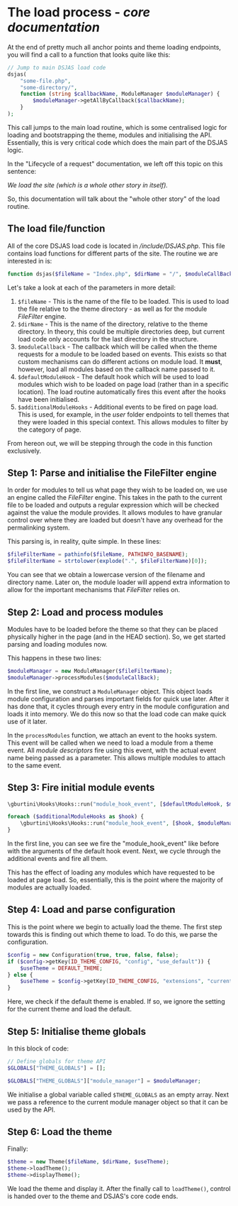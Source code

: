 # The load process - *core documentation*

At the end of pretty much all anchor points and theme loading endpoints, you will find a call to a function that looks quite like this:

```php
// Jump to main DSJAS load code
dsjas(
    "some-file.php",
    "some-directory/",
    function (string $callbackName, ModuleManager $moduleManager) {
        $moduleManager->getAllByCallback($callbackName);
    }
);
```

This call jumps to the main load routine, which is some centralised logic for loading and bootstrapping the theme, modules and initialising the API. Essentially, this is very critical code which does the main part of the DSJAS logic.

In the "Lifecycle of a request" documentation, we left off this topic on this sentence:

*We load the site (which is a whole other story in itself).*

So, this documentation will talk about the "whole other story" of the load routine.

## The load file/function

All of the core DSJAS load code is located in */include/DSJAS.php*. This file contains load functions for different parts of the site. The routine we are interested in is:

```php
function dsjas($fileName = "Index.php", $dirName = "/", $moduleCallBack = null, $defaultModuleHook = "all", $additionalModuleHooks = [])
```

Let's take a look at each of the parameters in more detail:

1. ```$fileName``` - This is the name of the file to be loaded. This is used to load the file relative to the theme directory - as well as for the module *FileFilter* engine.
1. ```$dirName``` - This is the name of the directory, relative to the theme directory. In theory, this could be multiple directories deep, but current load code only accounts for the last directory in the structure.
1. ```$moduleCallback``` - The callback which will be called when the theme requests for a module to be loaded based on events. This exists so that custom mechanisms can do different actions on module load. It **must**, however, load all modules based on the callback name passed to it.
1. ```$defaultModuleHook``` - The default hook which will be used to load modules which wish to be loaded on page load (rather than in a specific location). The load routine automatically fires this event after the hooks have been initialised.
1. ```$additionalModuleHooks``` - Additional events to be fired on page load. This is used, for example, in the *user* folder endpoints to tell themes that they were loaded in this special context. This allows modules to filter by the category of page.

From hereon out, we will be stepping through the code in this function exclusively.

## Step 1: Parse and initialise the FileFilter engine

In order for modules to tell us what page they wish to be loaded on, we use an engine called the *FileFilter* engine. This takes in the path to the current file to be loaded and outputs a regular expression which will be checked against the value the module provides. It allows modules to have granular control over where they are loaded but doesn't have any overhead for the permalinking system.

This parsing is, in reality, quite simple. In these lines:

```php
$fileFilterName = pathinfo($fileName, PATHINFO_BASENAME);
$fileFilterName = strtolower(explode(".", $fileFilterName)[0]);
```

You can see that we obtain a lowercase version of the filename and directory name. Later on, the module loader will append extra information to allow for the important mechanisms that *FileFilter* relies on.

## Step 2: Load and process modules

Modules have to be loaded before the theme so that they can be placed physically higher in the page (and in the HEAD section). So, we get started parsing and loading modules now.

This happens in these two lines:

```php
$moduleManager = new ModuleManager($fileFilterName);
$moduleManager->processModules($moduleCallBack);
```

In the first line, we construct a ```ModuleManager``` object. This object loads module configuration and parses important fields for quick use later. After it has done that, it cycles through every entry in the module configuration and loads it into memory. We do this now so that the load code can make quick use of it later.

In the ```processModules``` function, we attach an event to the hooks system. This event will be called when we need to load a module from a theme event. All *module descriptors* fire using this event, with the actual event name being passed as a parameter. This allows multiple modules to attach to the same event.

## Step 3: Fire initial module events

```php
\gburtini\Hooks\Hooks::run("module_hook_event", [$defaultModuleHook, $moduleManager]);

foreach ($additionalModuleHooks as $hook) {
    \gburtini\Hooks\Hooks::run("module_hook_event", [$hook, $moduleManager]);
}
```

In the first line, you can see we fire the "module_hook_event" like before with the arguments of the default hook event. Next, we cycle through the additional events and fire all them.

This has the effect of loading any modules which have requested to be loaded at page load. So, essentially, this is the point where the majority of modules are actually loaded.

## Step 4: Load and parse configuration

This is the point where we begin to actually load the theme. The first step towards this is finding out which theme to load. To do this, we parse the configuration.

```php
$config = new Configuration(true, true, false, false);
if ($config->getKey(ID_THEME_CONFIG, "config", "use_default")) {
    $useTheme = DEFAULT_THEME;
} else {
    $useTheme = $config->getKey(ID_THEME_CONFIG, "extensions", "current_UI_extension");
}
```

Here, we check if the default theme is enabled. If so, we ignore the setting for the current theme and load the default.

## Step 5: Initialise theme globals

In this block of code:

```PHP
// Define globals for theme API
$GLOBALS["THEME_GLOBALS"] = [];

$GLOBALS["THEME_GLOBALS"]["module_manager"] = $moduleManager;
```

We initialise a global variable called ```$THEME_GLOBALS``` as an empty array. Next we pass a reference to the current module manager object so that it can be used by the API.

## Step 6: Load the theme

Finally:

```php
$theme = new Theme($fileName, $dirName, $useTheme);
$theme->loadTheme();
$theme->displayTheme();
```

We load the theme and display it. After the finally call to ```loadTheme()```, control is handed over to the theme and DSJAS's core code ends.

